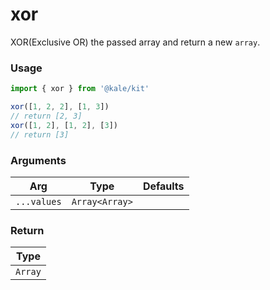 # xor

XOR(Exclusive OR) the passed array and return a new `array`.

### Usage

```ts
import { xor } from '@kale/kit'

xor([1, 2, 2], [1, 3])
// return [2, 3]
xor([1, 2], [1, 2], [3])
// return [3]
```

### Arguments

| Arg         | Type           | Defaults |
| ----------- | -------------- | -------- |
| `...values` | `Array<Array>` |          |

### Return

| Type    |
| ------- |
| `Array` |
